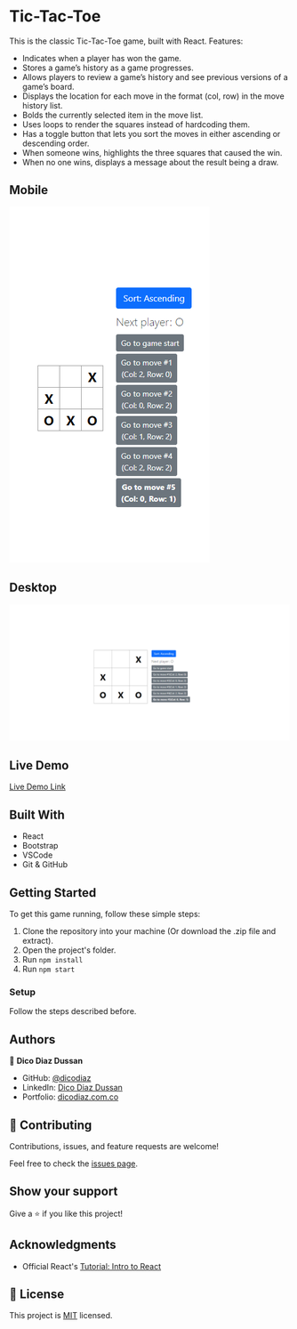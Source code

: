 # Tic-Tac-Toe

This is the classic Tic-Tac-Toe game, built with React. Features:

- Indicates when a player has won the game.
- Stores a game’s history as a game progresses.
- Allows players to review a game’s history and see previous versions of a game’s board.
- Displays the location for each move in the format (col, row) in the move history list.
- Bolds the currently selected item in the move list.
- Uses loops to render the squares instead of hardcoding them.
- Has a toggle button that lets you sort the moves in either ascending or descending order.
- When someone wins, highlights the three squares that caused the win.
- When no one wins, displays a message about the result being a draw.

## Mobile

![screenshot](./app_screenshot.png)

## Desktop

![screenshot](./app_screenshot-2.png)

## Live Demo

[Live Demo Link](https://dicodiaz.me/tic-tac-toe/)

## Built With

- React
- Bootstrap
- VSCode
- Git & GitHub

## Getting Started

To get this game running, follow these simple steps:

1. Clone the repository into your machine (Or download the .zip file and extract).
2. Open the project's folder.
3. Run `npm install`
4. Run `npm start`

### Setup

Follow the steps described before.

## Authors

👤 **Dico Diaz Dussan**

- GitHub: [@dicodiaz](https://github.com/dicodiaz)
- LinkedIn: [Dico Diaz Dussan](https://www.linkedin.com/in/dico-diaz-dussan/)
- Portfolio: [dicodiaz.com.co](https://dicodiaz.com.co)

## 🤝 Contributing

Contributions, issues, and feature requests are welcome!

Feel free to check the [issues page](../../issues/).

## Show your support

Give a ⭐️ if you like this project!

## Acknowledgments

- Official React's [Tutorial: Intro to React](https://reactjs.org/tutorial/tutorial.html)

## 📝 License

This project is [MIT](./MIT.md) licensed.

